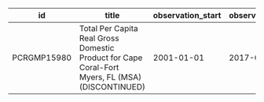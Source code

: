 | id          | title                                                                                           | observation_start   | observation_end   |
|-------------|-------------------------------------------------------------------------------------------------|---------------------|-------------------|
| PCRGMP15980 | Total Per Capita Real Gross Domestic Product for Cape Coral-Fort Myers, FL (MSA) (DISCONTINUED) | 2001-01-01          | 2017-01-01        |